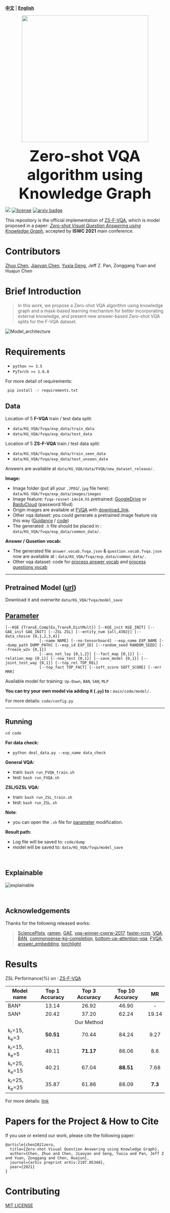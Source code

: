 [**中文**](https://github.com/zjukg/ZS-F-VQA/into/README_CN.md) | [**English**](https://github.com/zjukg/ZS-F-VQA/)


<p align="center">
    <a href="https://github.com/zjunlp/openue"> <img src="https://raw.githubusercontent.com/zjunlp/openue/master/docs/images/logo_zju_klab.png" width="400"/></a>
</p>

<!-- <p align="center">
    <a href="https://github.com/zjukg/ZS-F-VQA"> <img src="https://raw.githubusercontent.com/zjunlp/openue/master/docs/images/logo_zju_klab.png" width="400"/></a>
</p> -->

<p align="center">
    <font size=7><strong>Zero-shot VQA algorithm using Knowledge Graph</strong></font>
</p>


<!-- # ZS-F-VQA -->
[![](https://img.shields.io/badge/version-1.0.1-blue)](https://github.com/China-UK-ZSL/ZS-F-VQA)
[![license](https://img.shields.io/github/license/mashape/apistatus.svg?maxAge=2592000)](https://github.com/China-UK-ZSL/ZS-F-VQA/blob/main/LICENSE)
[![arxiv badge](https://img.shields.io/badge/arXiv-2107.05348-red)](http://arxiv.org/abs/2107.05348)

This repository is the official implementation of [ZS-F-VQA](https://github.com/China-UK-ZSL/ZS-F-VQA), which is model proposed in a paper: 
[*Zero-shot Visual Question Answering using Knowledge Graph*](https://arxiv.org/abs/2107.05348), accepted by **ISWC 2021** main conference. 


# Contributors
[Zhuo Chen](https://github.com/hackerchenzhuo), [Jiaoyan Chen](https://github.com/ChenJiaoyan), [Yuxia Geng](https://github.com/genggengcss), Jeff Z. Pan, Zonggang Yuan and Huajun Chen
# Brief Introduction
>In this work,  we propose a Zero-shot VQA algorithm using knowledge graph and a mask-based learning mechanism for better incorporating external knowledge, and present new answer-based Zero-shot VQA splits for the F-VQA dataset.

![Model_architecture](https://github.com/China-UK-ZSL/ZS-F-VQA/blob/main/figures/Model_architecture.png)



# Requirements

- `python >= 3.5`
- `PyTorch >= 1.6.0`

For more detail of requirements: 
```bash
 pip install -r requirements.txt
```

## Data

Location of 5 **F-VQA** train / test data split:
- ```data/KG_VQA/fvqa/exp_data/train_data```
- ```data/KG_VQA/fvqa/exp_data/test_data```

Location of 5 **ZS-F-VQA** train / test data split: 
- ```data/KG_VQA/fvqa/exp_data/train_seen_data```
- ```data/KG_VQA/fvqa/exp_data/test_unseen_data```

Answers are available at ``data/KG_VQA/data/FVQA/new_dataset_release/.``

**Image:**
- Image folder (put all your `.JPEG`/`.jpg` file here):
```data/KG_VQA/fvqa/exp_data/images/images```
- Image feature: `fvqa-resnet-14x14.h5` pretrained: [GoogleDrive](https://drive.google.com/file/d/1YG9hByw01_ZQ6_mKwehYiddG3x2Cxatu/view?usp=sharing) or [BaiduCloud](https://pan.baidu.com/s/1ks84AWSXxJJ_7LwnzWdEnQ) (password:16vd)
- Origin images are available at [FVQA](https://github.com/wangpengnorman/FVQA) with [download_link](https://www.dropbox.com/s/iyz6l7jhbt6jb7q/new_dataset_release.zip?dl=0).
- Other vqa dataset: you could generate a pretrained image feature via this way ([Guidance](https://github.com/hexiang-hu/answer_embedding/issues/3) / [code](https://github.com/Cyanogenoid/pytorch-vqa/blob/master/preprocess-images.py))
- The generated `.h` file should be placed in :
```data/KG_VQA/fvqa/exp_data/common_data/.```
  
**Answer / Qusetion vocab:**
- The generated file `answer.vocab.fvqa.json` & `question.vocab.fvqa.json`  now are available at :
```data/KG_VQA/fvqa/exp_data/common_data/.```
- Other vqa dataset: code for [process answer vocab](https://github.com/hexiang-hu/answer_embedding/blob/master/tools/preprocess_answer.py) and [process questions vocab](https://github.com/hexiang-hu/answer_embedding/blob/master/tools/preprocess_question.py)

---

## Pretrained Model ([url](https://www.dropbox.com/sh/vp5asuivqpiir5w/AAC3k_gELrP4ydNNok_o1vlYa?dl=0))

Download it and overwrite ```data/KG_VQA/fvqa/model_save```


## [Parameter](#content)
```
[--KGE {TransE,ComplEx,TransR,DistMult}] [--KGE_init KGE_INIT] [--GAE_init GAE_INIT] [--ZSL ZSL] [--entity_num {all,4302}] [--data_choice {0,1,2,3,4}]
               [--name NAME] [--no-tensorboard] --exp_name EXP_NAME [--dump_path DUMP_PATH] [--exp_id EXP_ID] [--random_seed RANDOM_SEED] [--freeze_w2v {0,1}]
               [--ans_net_lay {0,1,2}] [--fact_map {0,1}] [--relation_map {0,1}] [--now_test {0,1}] [--save_model {0,1}] [--joint_test_way {0,1}] [--top_rel TOP_REL]
               [--top_fact TOP_FACT] [--soft_score SOFT_SCORE] [--mrr MRR]
```

Available model for training: ```Up-Down```, `BAN`, `SAN`, `MLP`

**You can try your own model via adding it (`.py`) to :** `main/code/model/.`

For more details: ```code/config.py```

---

## Running
```cd code```

**For data check:**

- ```python deal_data.py --exp_name data_check```

**General VQA:**
- train:
```bash run_FVQA_train.sh```
- test:
```bash run_FVQA.sh```

**ZSL/GZSL VQA:**
- train:
```bash run_ZSL_train.sh```
- test:
```bash run_ZSL.sh```

**Note**: 
- you can open the `.sh` file for <a href="#Parameter">parameter</a> modification.

**Result path:**
- Log file will be saved to: ```code/dump```
- model will be saved to: ```data/KG_VQA/fvqa/model_save```

<br />

## Explainable

![explainable](https://github.com/China-UK-ZSL/ZS-F-VQA/blob/main/figures/all_explainable.png)

<br />

## Acknowledgements
Thanks for the following released works:
>[SciencePlots](https://github.com/garrettj403/SciencePlots), [ramen](https://github.com/erobic/ramen), [GAE](https://github.com/zfjsail/gae-pytorch), [vqa-winner-cvprw-2017](https://github.com/markdtw/vqa-winner-cvprw-2017), [faster-rcnn](https://github.com/jwyang/faster-rcnn.pytorch), [VQA](https://github.com/Shivanshu-Gupta/Visual-Question-Answering), [BAN](https://github.com/jnhwkim/ban-vqa), [commonsense-kg-completion](https://github.com/allenai/commonsense-kg-completion), [bottom-up-attention-vqa](https://github.com/hengyuan-hu/bottom-up-attention-vqa), [FVQA](https://github.com/wangpengnorman/FVQA), [answer_embedding](https://github.com/hexiang-hu/answer_embedding), [torchlight](https://github.com/RamonYeung/torchlight)

# Results

ZSL Performance(%) on : [ZS-F-VQA](https://github.com/China-UK-ZSL/ZS-F-VQA)

| Model name                            | Top 1 Accuracy    | Top 3 Accuracy    | Top 10 Accuracy   | MR        |
| ------------------                    |  :-:              | :-:               | :-:               | :-:       |
| BAN†                                  |     13.14         |      26.92        | 46.90             | -         |
| SAN†                                  |     20.42         |      37.20        | 62.24             | 19.14     |
|                                       |                   | Our Method        |                   |           |
| k<sub>r</sub>=15, k<sub>e</sub>=3     |     **50.51**     |      70.44        | 84.24             | 9.27      |
| k<sub>r</sub>=15, k<sub>e</sub>=5     |     49.11         |      **71.17**    | 86.06             | 8.6       |
| k<sub>r</sub>=25, k<sub>e</sub>=15    |     40.21         |      67.04        | **88.51**         | 7.68      |
| k<sub>r</sub>=25, k<sub>e</sub>=25    |     35.87         |      61.86        | 88.09             | **7.3**   |

For more details: [link](https://paperswithcode.com/paper/zero-shot-visual-question-answering-using)


# Papers for the Project & How to Cite

If you use or extend our work, please cite the following paper:

```bigquery
@article{chen2021zero,
  title={Zero-shot Visual Question Answering using Knowledge Graph},
  author={Chen, Zhuo and Chen, Jiaoyan and Geng, Yuxia and Pan, Jeff Z and Yuan, Zonggang and Chen, Huajun},
  journal={arXiv preprint arXiv:2107.05348},
  year={2021}
}
```


# Contributing

[MIT LICENSE](https://github.com/China-UK-ZSL/ZS-F-VQA/blob/main/LICENSE)
